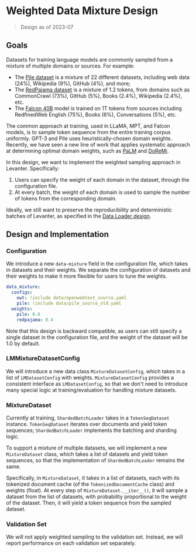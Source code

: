 # Weighted Data Mixture Design
> Design as of 2023-07

## Goals
Datasets for training language models are commonly sampled from a mixture of multiple domains or sources.
For example:
- The [Pile dataset](https://pile.eleuther.ai/) is a mixture of 22 different datasets, including
web data (24%), Wikipedia (9%), GitHub (4%), and more;
- The [RedPajama dataset](https://huggingface.co/datasets/togethercomputer/RedPajama-Data-1T) is
a mixture of 1.2 tokens, from domains such as CommonCrawl (73%), GitHub (5%), Books (2.4%),
Wikipedia (2.4%), etc.
- The [Falcon 40B](https://huggingface.co/tiiuae/falcon-40b) model is trained on 1T tokens from
sources including RedfinedWeb English (75%), Books (6%), Conversations (5%), etc.

The common approach at training, used in LLaMA, MPT, and Falcon models, is to sample token sequence from
the entire training corpus uniformly. GPT-3 and Pile uses heuristically-chosen domain weights.
Recently, we have seen a new line of work that applies systematic approach at determining optimal domain
weights, such as [PaLM](https://arxiv.org/abs/2204.02311) and [DoReMi](https://arxiv.org/abs/2305.10429).

In this design, we want to implement the weighted sampling approach in Levanter. Specifically:
1. Users can specify the weight of each domain in the dataset, through the configuration file.
2. At every batch, the weight of each domain is used to sample the number of tokens from the
corresponding domain.

Ideally, we still want to preserve the reproducibility and deterministic batches of Levanter,
as specified in the [Data Loader design](Data-Loader-Design.md).


## Design and Implementation
### Configuration
We introduce a new `data-mixture` field in the configuration file, which takes in datasets and their
weights. We separate the configuration of datasets and their weights to make it more flexible for
users to tune the weights.

```yaml
data_mixture:
  configs:
    owt: !include data/openwebtext_source.yaml
    pile: !include data/pile_source_old.yaml
  weights:
    pile: 0.6
    redpajama: 0.4
```

Note that this design is backward compatible, as users can still specify a single dataset in the
configuration file, and the weight of the dataset will be 1.0 by default.

### LMMixtureDatasetConfig
We will introduce a new data class `MixtureDatasetConfig`, which takes in a list of `LMDatasetConfig`
with weights. `MixtureDatasetConfig` provides a consistent interface as `LMDatasetConfig`, so that we
don't need to introduce many special logic at training/evaluation for handling mixture datasets.


### MixtureDataset
Currently at training, `ShardedBatchLoader` takes in a `TokenSeqDataset` instance. `TokenSeqDataset`
iterates over documents and yield token sequences; `ShardedBatchLoader` implements the batching
and sharding logic.

To support a mixture of multiple datasets, we will implement a new `MixtureDataset` class, which
takes a list of datasets and yield token sequences, so that the implementation of `ShardedBatchLoader`
remains the same.

Specifically, in `MixtureDataset`, it takes in a list of datasets, each with its tokenized document
cache (of the `TokenizedDocumentCache` class) and weights (float). At every step of
`MixtureDataset.__iter__()`, it will sample a dataset from the list of datasets, with probability
proportional to the weight of the dataset. Then, it will yield a token sequence from the sampled
dataset.

### Validation Set
We will not apply weighted sampling to the validation set. Instead, we will report performance on each
validation set separately.
